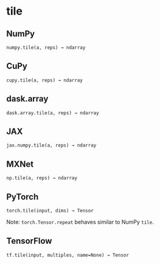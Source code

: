 # tile

## NumPy

```
numpy.tile(a, reps) → ndarray
```

## CuPy

```
cupy.tile(a, reps) → ndarray
```

## dask.array

```
dask.array.tile(a, reps) → ndarray
```

## JAX

```
jax.numpy.tile(a, reps) → ndarray
```

## MXNet

```
np.tile(a, reps) → ndarray
```

## PyTorch

```
torch.tile(input, dims) → Tensor
```

Note: `torch.Tensor.repeat` behaves similar to NumPy `tile`.

## TensorFlow

```
tf.tile(input, multiples, name=None) → Tensor
```
